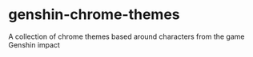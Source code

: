 # genshin-chrome-themes
A collection of chrome themes based around characters from the game Genshin impact
